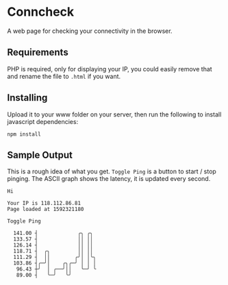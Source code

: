# Conncheck

A web page for checking your connectivity in the browser.

## Requirements

PHP is required, only for displaying your IP, you could easily remove that and rename the file to `.html` if you want.

## Installing

Upload it to your www folder on your server, then run the following to install javascript dependencies:

```
npm install
```
## Sample Output

This is a rough idea of what you get. `Toggle Ping` is a button to start / stop pinging. The ASCII graph shows the latency, it is updated every second.

```
Hi

Your IP is 118.112.86.81
Page loaded at 1592321180 

Toggle Ping

  141.00 ┤             ╭╮ ╭╮  
  133.57 ┤             ││ ││  
  126.14 ┤             ││ ││  
  118.71 ┤  ╭╮         ││ ││  
  111.29 ┤  ││        ╭╯│ │╰╮ 
  103.86 ┤╭─╯│    ╭╮╭─╯ │ │ │ 
   96.43 ┼╯  │ ╭──╯││   ╰─╯ ╰ 
   89.00 ┤   ╰─╯   ╰╯         

```
